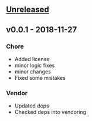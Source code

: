 <a name="unreleased"></a>
## [Unreleased]


<a name="v0.0.1"></a>
## v0.0.1 - 2018-11-27
### Chore
- Added license
- minor logic fixes
- minor changes
- Fixed some mistakes

### Vendor
- Updated deps
- Checked deps into vendoring


[Unreleased]: https://gitlab.morningconsult.com/mci/go-elasticsearch-alerts/compare/v0.0.1...HEAD
